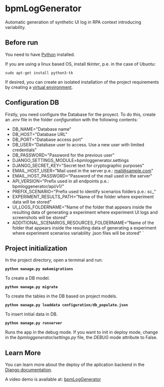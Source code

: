 # bpmLogGenerator
Automatic generation of synthetic UI log in RPA context introducing variability.

## Before run
You need to have [Python](https://www.python.org/downloads/) installed.

If you are using a linux based OS, install _tkinter_, p.e. in the case of Ubuntu:

`
sudo apt-get install python3-tk
`

If desired, you can create an isolated installation of the project requirements by creating a [virtual environment](https://docs.python.org/3/library/venv.html#:~:text=A%20virtual%20environment%20is%20a,part%20of%20your%20operating%20system.).

## Configuration DB
Firstly, you need configure the Database for the proyect. To do this, create an *.env* file in the folder *configuration* with the following contents:
`
-  DB_NAME="Database name"
-  DB_HOST="Database URL"
-  DB_PORT="Database access port"
-  DB_USER="Database user to access. Use a new user with limited credentials"
-  DB_PASSWORD="Password for the previous user"
-  DJANGO_SETTINGS_MODULE=bpmloggenerator.settings
-  DJANGO_SECRET_KEY="Secret text for cryptographic purposes"
-  EMAIL_HOST_USER="Mail used in the server p.e.: mail@sample.com"
-  EMAIL_HOST_PASSWORD="Password of the mail used in the server"
-  API_VERSION="Prefix used in all endpoints p.e.: bpmloggenerator/api/v1/"
-  PREFIX_SCENARIO="Prefix used to identify scenarios folders p.e.: sc_"
-  EXPERIMENT_RESULTS_PATH="Name of the folder where experiment data will be stored"
-  UI_LOGS_FOLDERNAME="Name of the folder that appears inside the resulting data of generating a experiment where experiment UI logs and screenshots will be stored"
-  ADDITIONAL_SCENARIOS_RESOURCES_FOLDERNAME="Name of the folder that appears inside the resulting data of generating a experiment where experiment scenarios variability .json files will be stored"
`
## Project initialization

In the project directory, open a terminal and run:

**`python manage.py makemigrations`**

To create a DB model.

**`python manage.py migrate`**

To create the tables in the DB based on project models.

**`python manage.py loaddata configuration/db_populate.json`**

To insert initial data in DB.

**`python manage.py runserver`**

Runs the app in the debug mode. If you want to init in deploy mode, change in the *bpmloggenerator/settings.py* file, the *DEBUG* mode attribute to False.

## Learn More

You can learn more about the deploy of the aplication backend in the [Django documentation](https://docs.djangoproject.com/en/4.0/).

A video demo is available at: [bpmLogGenerator](https://youtu.be/RrrNs2wczos)
